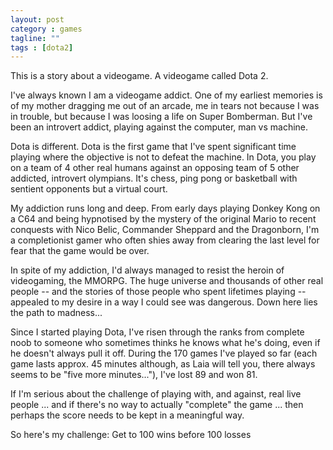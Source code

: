 ```yaml
---
layout: post
category : games
tagline: ""
tags : [dota2]
---
```


This is a story about a videogame. A videogame called Dota 2.

I've always known I am a videogame addict. One of my earliest memories is of my mother dragging me out of an arcade, me in tears not because I was in trouble, but because I was loosing a life on Super Bomberman. But I've been an introvert addict, playing against the computer, man vs machine.

Dota is different. Dota is the first game that I've spent significant time playing where the objective is not to defeat the machine. In Dota, you play on a team of 4 other real humans against an opposing team of 5 other addicted, introvert olympians. It's chess, ping pong or basketball with sentient opponents but a virtual court.

My addiction runs long and deep.  From early days playing Donkey Kong on a C64 and being hypnotised by the mystery of the original Mario to recent conquests with Nico Belic, Commander Sheppard and the Dragonborn, I'm a completionist gamer who often shies away from clearing the last level for fear that the game would be over. 

In spite of my addiction, I'd always managed to resist the heroin of videogaming, the MMORPG. The huge universe and thousands of other real people -- and the stories of those people who spent lifetimes playing -- appealed to my desire in a way I could see was dangerous. Down here lies the path to madness... 

Since I started playing Dota, I've risen through the ranks from complete noob to someone who sometimes thinks he knows what he's doing, even if he doesn't always pull it off. During the 170 games I've played so far (each game lasts approx. 45 minutes although, as Laia will tell you, there always seems to be "five more minutes..."), I've lost 89 and won 81. 

If I'm serious about the challenge of playing with, and against, real live people ... and if there's no way to actually "complete" the game ... then perhaps the score needs to be kept in a meaningful way.

So here's my challenge:
Get to 100 wins before 100 losses
